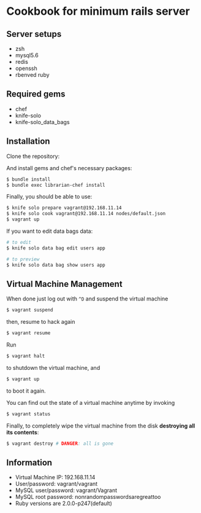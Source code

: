 Cookbook for minimum rails server
=================

Server setups
-----------

* zsh
* mysql5.6
* redis
* openssh
* rbenved ruby

Required gems
------------

* chef
* knife-solo
* knife-solo_data_bags

Installation
------------

Clone the repository:

And install gems and chef's necessary packages:

```bash
$ bundle install
$ bundle exec librarian-chef install
```

Finally, you should be able to use:

```bash
$ knife solo prepare vagrant@192.168.11.14
$ knife solo cook vagrant@192.168.11.14 nodes/default.json
$ vagrant up
```

If you want to edit data bags data:

```bash
# to edit
$ knife solo data bag edit users app  

# to preview
$ knife solo data bag show users app  
```

Virtual Machine Management
--------------------------

When done just log out with `^D` and suspend the virtual machine

```bash
$ vagrant suspend
```

then, resume to hack again

```bash
$ vagrant resume
```

Run

```bash
$ vagrant halt
```

to shutdown the virtual machine, and

```bash
$ vagrant up
```

to boot it again.

You can find out the state of a virtual machine anytime by invoking

```bash
$ vagrant status
```

Finally, to completely wipe the virtual machine from the disk **destroying all its contents**:

```bash
$ vagrant destroy # DANGER: all is gone
```

Information
-----------

* Virtual Machine IP: 192.168.11.14
* User/password: vagrant/vagrant
* MySQL user/password: vagrant/Vagrant
* MySQL root password: nonrandompasswordsaregreattoo
* Ruby versions are 2.0.0-p247(default)

